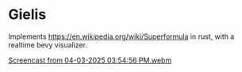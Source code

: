 # Gielis

Implements <https://en.wikipedia.org/wiki/Superformula> in rust, with a realtime bevy visualizer.

[Screencast from 04-03-2025 03:54:56 PM.webm](https://github.com/user-attachments/assets/e244fdb3-0b73-4ed0-a382-891885942e84)
